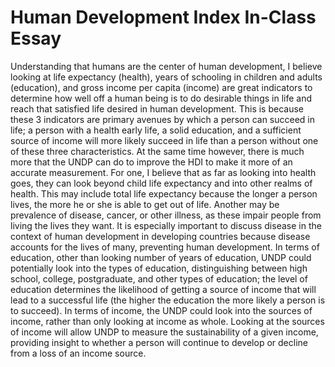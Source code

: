 # Human Development Index In-Class Essay

Understanding that humans are the center of human development, I believe looking at life expectancy (health), years of schooling in children and adults (education), and gross income per capita (income) are great indicators to determine how well off a human being is to do desirable things in life and reach that satisfied life desired in human development. This is because these 3 indicators are primary avenues by which a person can succeed in life; a person with a health early life, a solid education, and a sufficient source of income will more likely succeed in life than a person without one of these three characteristics. At the same time however, there is much more that the UNDP can do to improve the HDI to make it more of an accurate measurement. For one, I believe that as far as looking into health goes, they can look beyond child life expectancy and into other realms of health. This may include total life expectancy because the longer a person lives, the more he or she is able to get out of life. Another may be prevalence of disease, cancer, or other illness, as these impair people from living the lives they want. It is especially important to discuss disease in the context of human development in developing countries because disease accounts for the lives of many, preventing human development. In terms of education, other than looking number of years of education, UNDP could potentially look into the types of education, distinguishing between high school, college, postgraduate, and other types of education; the level of education determines the likelihood of getting a source of income that will lead to a successful life (the higher the education the more likely a person is to succeed). In terms of income, the UNDP could look into the sources of income, rather than only looking at income as whole. Looking at the sources of income will allow UNDP to measure the sustainability of a given income, providing insight to whether a person will continue to develop or decline from a loss of an income source. 
